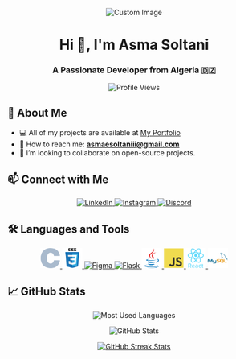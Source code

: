<p align="center">
  <img src="https://i.pinimg.com/736x/72/16/90/7216901ce95c8c477170f7560dad03db.jpg" alt="Custom Image" width="400" />
</p>

<h1 align="center">Hi 👋, I'm Asma Soltani</h1>
<h3 align="center">A Passionate Developer from Algeria 🇩🇿</h3>

<p align="center">
  <img src="https://komarev.com/ghpvc/?username=aasmaa01&label=Profile%20views&color=0e75b6&style=flat" alt="Profile Views" />
</p>

## 🌟 About Me

- 💻 All of my projects are available at [My Portfolio](https://aasmaa01.github.io/Personal-Profile/#projects)
- 💌 How to reach me: **asmaesoltaniii@gmail.com**
- 👯 I’m looking to collaborate on open-source projects.

## 📫 Connect with Me

<p align="center">
  <a href="https://linkedin.com/in/asma-soltani-82505b255" target="_blank">
    <img src="https://raw.githubusercontent.com/rahuldkjain/github-profile-readme-generator/master/src/images/icons/Social/linked-in-alt.svg" alt="LinkedIn" height="30" width="40" />
  </a>
  <a href="https://instagram.com/aasmaa__as" target="_blank">
    <img src="https://raw.githubusercontent.com/rahuldkjain/github-profile-readme-generator/master/src/images/icons/Social/instagram.svg" alt="Instagram" height="30" width="40" />
  </a>
  <a href="https://discord.com/users/irasafas" target="_blank">
    <img src="https://raw.githubusercontent.com/rahuldkjain/github-profile-readme-generator/master/src/images/icons/Social/discord.svg" alt="Discord" height="30" width="40" />
  </a>
</p>

## 🛠️ Languages and Tools

<p align="center">
  <a href="https://www.cprogramming.com/" target="_blank"> <img src="https://raw.githubusercontent.com/devicons/devicon/master/icons/c/c-original.svg" alt="C" width="40" height="40"/> </a>
  <a href="https://www.w3schools.com/css/" target="_blank"> <img src="https://raw.githubusercontent.com/devicons/devicon/master/icons/css3/css3-original-wordmark.svg" alt="CSS3" width="40" height="40"/> </a>
  <a href="https://www.figma.com/" target="_blank"> <img src="https://www.vectorlogo.zone/logos/figma/figma-icon.svg" alt="Figma" width="40" height="40"/> </a>
  <a href="https://flask.palletsprojects.com/" target="_blank"> <img src="https://www.vectorlogo.zone/logos/pocoo_flask/pocoo_flask-icon.svg" alt="Flask" width="40" height="40"/> </a>
  <a href="https://www.java.com" target="_blank"> <img src="https://raw.githubusercontent.com/devicons/devicon/master/icons/java/java-original.svg" alt="Java" width="40" height="40"/> </a>
  <a href="https://developer.mozilla.org/en-US/docs/Web/JavaScript" target="_blank"> <img src="https://raw.githubusercontent.com/devicons/devicon/master/icons/javascript/javascript-original.svg" alt="JavaScript" width="40" height="40"/> </a>
  <a href="https://reactjs.org/" target="_blank"> <img src="https://raw.githubusercontent.com/devicons/devicon/master/icons/react/react-original-wordmark.svg" alt="React" width="40" height="40"/> </a>
  <a href="https://www.mysql.com/" target="_blank"> <img src="https://raw.githubusercontent.com/devicons/devicon/master/icons/mysql/mysql-original-wordmark.svg" alt="MySQL" width="40" height="40"/> </a>
</p>

## 📈 GitHub Stats

<p align="center">
  <img src="https://github-readme-stats.vercel.app/api/top-langs?username=aasmaa01&show_icons=true&locale=en&layout=compact" alt="Most Used Languages" />
</p>

<p align="center">
  <img src="https://github-readme-stats.vercel.app/api?username=aasmaa01&show_icons=true&locale=en" alt="GitHub Stats" />
</p>

<p align="center">
  <a href="https://github.com/aasmaa01">
    <img src="https://github-readme-streak-stats.herokuapp.com/?user=aasmaa01&theme=radical&hide_border=true" alt="GitHub Streak Stats" />
  </a>
</p>
